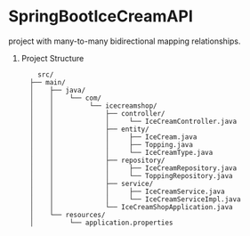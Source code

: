 # SpringBootIceCreamAPI
project with many-to-many bidirectional mapping relationships.

1. Project Structure

           src/
         ├── main/
         │    ├── java/
         │    │    └── com/
         │    │         └── icecreamshop/
         │    │             ├── controller/
         │    │             │     └── IceCreamController.java
         │    │             ├── entity/
         │    │             │     ├── IceCream.java
         │    │             │     ├── Topping.java
         │    │             │     └── IceCreamType.java
         │    │             ├── repository/
         │    │             │     ├── IceCreamRepository.java
         │    │             │     └── ToppingRepository.java
         │    │             ├── service/
         │    │             │     ├── IceCreamService.java
         │    │             │     └── IceCreamServiceImpl.java
         │    │             └── IceCreamShopApplication.java
         │    └── resources/
         │         └── application.properties
